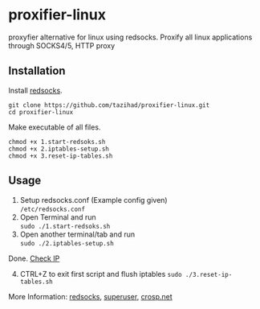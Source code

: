# proxifier-linux
proxyfier alternative for linux using redsocks. Proxify all linux applications through SOCKS4/5, HTTP proxy

## Installation

Install [redsocks](https://github.com/darkk/redsocks#packages).

```
git clone https://github.com/tazihad/proxifier-linux.git
cd proxifier-linux
```
Make executable of all files.
```
chmod +x 1.start-redsoks.sh
chmod +x 2.iptables-setup.sh
chmod +x 3.reset-ip-tables.sh
```

## Usage

1. Setup redsocks.conf (Example config given)  
`/etc/redsocks.conf`
2. Open Terminal and run  
`sudo ./1.start-redsoks.sh`
3. Open another terminal/tab and run  
`sudo ./2.iptables-setup.sh`

Done. [Check IP](https://ifconfig.me/)

4. CTRL+Z to exit first script and flush iptables `sudo ./3.reset-ip-tables.sh`


More Information:  [redsocks](https://github.com/darkk/redsocks), [superuser](https://superuser.com/a/1402071), [crosp.net](https://crosp.net/blog/administration/install-configure-redsocks-proxy-centos-linux/)

